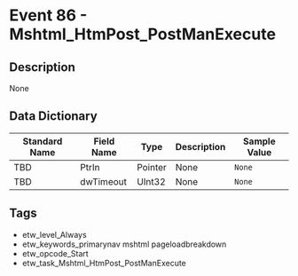 # Event 86 - Mshtml_HtmPost_PostManExecute

## Description
None

## Data Dictionary
|Standard Name|Field Name|Type|Description|Sample Value|
|---|---|---|---|---|
|TBD|PtrIn|Pointer|None|`None`|
|TBD|dwTimeout|UInt32|None|`None`|

## Tags
* etw_level_Always
* etw_keywords_primarynav mshtml pageloadbreakdown
* etw_opcode_Start
* etw_task_Mshtml_HtmPost_PostManExecute